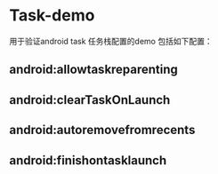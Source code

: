 # Task-demo

用于验证android task 任务栈配置的demo 包括如下配置：

## android:allowtaskreparenting

## android:clearTaskOnLaunch

## android:autoremovefromrecents

## android:finishontasklaunch


